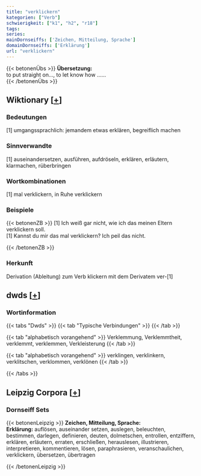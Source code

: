 ```yaml
---
title: "verklickern"
kategorien: ["Verb"]
schwierigkeit: ["k1", "h2", "r18"]
tags:
series:
mainDornseiffs: ['Zeichen, Mitteilung, Sprache']
domainDornseiffs: ['Erklärung']
url: "verklickern"
---
```


{{< betonenÜbs >}}
**Übersetzung:**  
to put straight on..., to let know how …...  
{{< /betonenÜbs >}}

## Wiktionary [[+](https://de.wiktionary.org/wiki/verklickern)]

### Bedeutungen
[1] umgangssprachlich: jemandem etwas erklären, begreiflich machen  

### Sinnverwandte
[1] auseinandersetzen, ausführen, aufdröseln, erklären, erläutern, klarmachen, rüberbringen  

### Wortkombinationen
[1] mal verklickern, in Ruhe verklickern  

### Beispiele
{{< betonenZB >}}
[1] Ich weiß gar nicht, wie ich das meinen Eltern verklickern soll.  
[1] Kannst du mir das mal verklickern? Ich peil das nicht.  

{{< /betonenZB >}}
### Herkunft
Derivation (Ableitung) zum Verb klickern mit dem Derivatem ver-[1]  



## dwds [[+](https://www.dwds.de/wb/verklickern)]

### Wortinformation
{{< tabs "Dwds" >}}
{{< tab "Typische Verbindungen" >}}
{{< /tab >}}

{{< tab "alphabetisch vorangehend" >}}
Verklemmung, Verklemmtheit, verklemmt, verklemmen, Verkleisterung
{{< /tab >}}

{{< tab "alphabetisch vorangehend" >}}
verklingen, verklinkern, verklitschen, verklommen, verklönen
{{< /tab >}}

{{< /tabs >}}

## Leipzig Corpora [[+](https://corpora.uni-leipzig.de/en/res?word=verklickern&corpusId=deu_newscrawl-public_2018)]

### Dornseiff Sets
{{< betonenLeipzig >}}
**Zeichen, Mitteilung, Sprache:**  
**Erklärung:** auflösen, auseinander setzen, auslegen, beleuchten, bestimmen, darlegen, definieren, deuten, dolmetschen, entrollen, entziffern, erklären, erläutern, erraten, erschließen, herauslesen, illustrieren, interpretieren, kommentieren, lösen, paraphrasieren, veranschaulichen, verklickern, übersetzen, übertragen  

{{< /betonenLeipzig >}}
